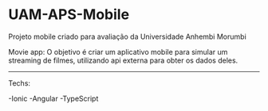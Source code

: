 # UAM-APS-Mobile
Projeto mobile criado para avaliação da Universidade Anhembi Morumbi

Movie app:
O objetivo é criar um aplicativo mobile para simular um streaming de filmes, utilizando api externa para obter os dados deles.

-----------------
Techs:

-Ionic
-Angular
-TypeScript
